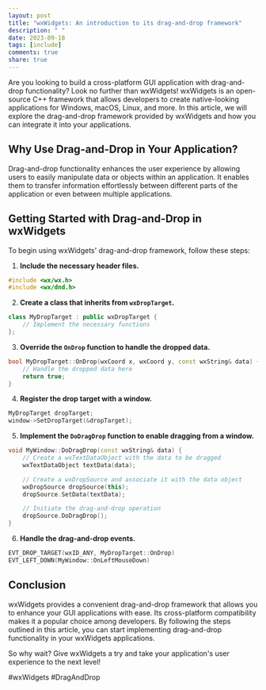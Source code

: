 ```yaml
---
layout: post
title: "wxWidgets: An introduction to its drag-and-drop framework"
description: " "
date: 2023-09-18
tags: [include]
comments: true
share: true
---
```


Are you looking to build a cross-platform GUI application with drag-and-drop functionality? Look no further than wxWidgets! wxWidgets is an open-source C++ framework that allows developers to create native-looking applications for Windows, macOS, Linux, and more. In this article, we will explore the drag-and-drop framework provided by wxWidgets and how you can integrate it into your applications.

## Why Use Drag-and-Drop in Your Application?

Drag-and-drop functionality enhances the user experience by allowing users to easily manipulate data or objects within an application. It enables them to transfer information effortlessly between different parts of the application or even between multiple applications.

## Getting Started with Drag-and-Drop in wxWidgets

To begin using wxWidgets' drag-and-drop framework, follow these steps:

1. **Include the necessary header files.**
```cpp
#include <wx/wx.h>
#include <wx/dnd.h>
```

2. **Create a class that inherits from `wxDropTarget`.**
```cpp
class MyDropTarget : public wxDropTarget {
    // Implement the necessary functions
};
```

3. **Override the `OnDrop` function to handle the dropped data.**
```cpp
bool MyDropTarget::OnDrop(wxCoord x, wxCoord y, const wxString& data) {
    // Handle the dropped data here
    return true;
}
```

4. **Register the drop target with a window.**
```cpp
MyDropTarget dropTarget;
window->SetDropTarget(&dropTarget);
```

5. **Implement the `DoDragDrop` function to enable dragging from a window.**
```cpp
void MyWindow::DoDragDrop(const wxString& data) {
    // Create a wxTextDataObject with the data to be dragged
    wxTextDataObject textData(data);

    // Create a wxDropSource and associate it with the data object
    wxDropSource dropSource(this);
    dropSource.SetData(textData);

    // Initiate the drag-and-drop operation
    dropSource.DoDragDrop();
}
```

6. **Handle the drag-and-drop events.**
```cpp
EVT_DROP_TARGET(wxID_ANY, MyDropTarget::OnDrop)
EVT_LEFT_DOWN(MyWindow::OnLeftMouseDown)
```

## Conclusion

wxWidgets provides a convenient drag-and-drop framework that allows you to enhance your GUI applications with ease. Its cross-platform compatibility makes it a popular choice among developers. By following the steps outlined in this article, you can start implementing drag-and-drop functionality in your wxWidgets applications.

So why wait? Give wxWidgets a try and take your application's user experience to the next level!

#wxWidgets #DragAndDrop